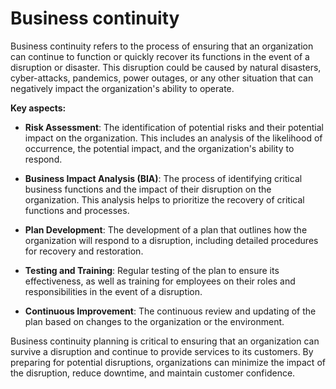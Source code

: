 # Business continuity

Business continuity refers to the process of ensuring that an organization can continue to function or quickly recover its functions in the event of a disruption or disaster. This disruption could be caused by natural disasters, cyber-attacks, pandemics, power outages, or any other situation that can negatively impact the organization's ability to operate.

**Key aspects:**

* **Risk Assessment**: The identification of potential risks and their potential impact on the organization. This includes an analysis of the likelihood of occurrence, the potential impact, and the organization's ability to respond.

* **Business Impact Analysis (BIA)**: The process of identifying critical business functions and the impact of their disruption on the organization. This analysis helps to prioritize the recovery of critical functions and processes.

* **Plan Development**: The development of a plan that outlines how the organization will respond to a disruption, including detailed procedures for recovery and restoration.

* **Testing and Training**: Regular testing of the plan to ensure its effectiveness, as well as training for employees on their roles and responsibilities in the event of a disruption.

* **Continuous Improvement**: The continuous review and updating of the plan based on changes to the organization or the environment.

Business continuity planning is critical to ensuring that an organization can survive a disruption and continue to provide services to its customers. By preparing for potential disruptions, organizations can minimize the impact of the disruption, reduce downtime, and maintain customer confidence.
